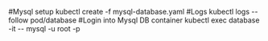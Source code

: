 #Mysql setup
kubectl create -f mysql-database.yaml
#Logs
kubectl logs --follow pod/database
#Login into Mysql DB container
kubectl exec database -it -- mysql -u root -p
